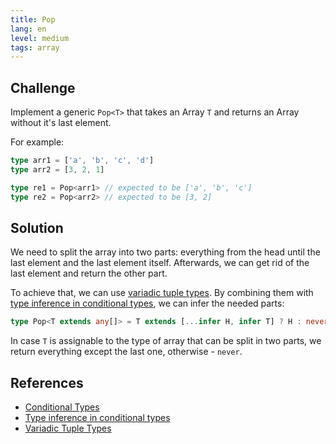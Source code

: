 ```yaml
---
title: Pop
lang: en
level: medium
tags: array
---
```


## Challenge

Implement a generic `Pop<T>` that takes an Array `T` and returns an Array without it's last element.

For example:

```ts
type arr1 = ['a', 'b', 'c', 'd']
type arr2 = [3, 2, 1]

type re1 = Pop<arr1> // expected to be ['a', 'b', 'c']
type re2 = Pop<arr2> // expected to be [3, 2]
```

## Solution

We need to split the array into two parts: everything from the head until the last element and the last element itself.
Afterwards, we can get rid of the last element and return the other part.

To achieve that, we can use [variadic tuple types](https://www.typescriptlang.org/docs/handbook/release-notes/typescript-4-0.html#variadic-tuple-types).
By combining them with [type inference in conditional types](https://www.typescriptlang.org/docs/handbook/advanced-types.html#type-inference-in-conditional-types), we can infer the needed parts:

```ts
type Pop<T extends any[]> = T extends [...infer H, infer T] ? H : never;
```

In case `T` is assignable to the type of array that can be split in two parts, we return everything except the last one, otherwise - `never`.

## References

- [Conditional Types](https://www.typescriptlang.org/docs/handbook/advanced-types.html#conditional-types)
- [Type inference in conditional types](https://www.typescriptlang.org/docs/handbook/advanced-types.html#type-inference-in-conditional-types)
- [Variadic Tuple Types](https://www.typescriptlang.org/docs/handbook/release-notes/typescript-4-0.html#variadic-tuple-types)
